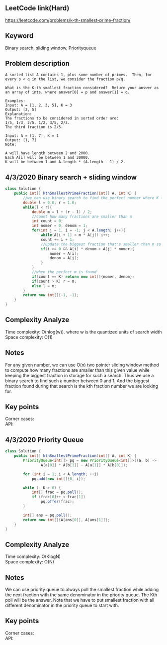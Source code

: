 ## LeetCode link(Hard)
https://leetcode.com/problems/k-th-smallest-prime-fraction/

## Keyword
Binary search, sliding window, Priorityqueue

## Problem description
```
A sorted list A contains 1, plus some number of primes.  Then, for every p < q in the list, we consider the fraction p/q.

What is the K-th smallest fraction considered?  Return your answer as an array of ints, where answer[0] = p and answer[1] = q.

Examples:
Input: A = [1, 2, 3, 5], K = 3
Output: [2, 5]
Explanation:
The fractions to be considered in sorted order are:
1/5, 1/3, 2/5, 1/2, 3/5, 2/3.
The third fraction is 2/5.

Input: A = [1, 7], K = 1
Output: [1, 7]
Note:

A will have length between 2 and 2000.
Each A[i] will be between 1 and 30000.
K will be between 1 and A.length * (A.length - 1) / 2.
```
## 4/3/2020 Binary search + sliding window

```java
class Solution {
    public int[] kthSmallestPrimeFraction(int[] A, int K) {
        //we can use binary search to find the perfect number where K fractions are smaller than it
        double l = 0.0, r = 1.0;
        while(l < r){
            double m = l + (r - l) / 2;
            //count how many fractions are smaller than m
            int count = 0;
            int nomer = 0, denom = 1;
            for(int j = 1, i = -1; j < A.length; j++){
                while(A[i + 1] < m * A[j]) i++;
                count += i + 1;
                //update the biggest fraction that's smaller than m so far
                if(i >= 0 && A[i] * denom > A[j] * nomer){
                    nomer = A[i];
                    denom = A[j];
                }
            }
            //when the perfect m is found
            if(count == K) return new int[]{nomer, denom};
            if(count > K) r = m;
            else l = m;
        }
        return new int[]{-1, -1};
    }
}
```

## Complexity Analyze
Time complexity: O(nlog(w)). where w is the quantized units of search width\
Space complexity: O(1)

## Notes
For any given number, we can use O(n) two pointer sliding window method to compute how many fractions are smaller than this given value while keeping the biggest fraction in storage for such a search. Thus we use a binary search to find such a number between 0 and 1. And the biggest fraction found during that search is the kth fraction number we are looking for.

## Key points
Corner cases:\
API:

## 4/3/2020 Priority Queue

```java
class Solution {
    public int[] kthSmallestPrimeFraction(int[] A, int K) {
        PriorityQueue<int[]> pq = new PriorityQueue<int[]>((a, b) ->
                A[a[0]] * A[b[1]] - A[a[1]] * A[b[0]]);

        for (int i = 1; i < A.length; ++i)
            pq.add(new int[]{0, i});

        while (--K > 0) {
            int[] frac = pq.poll();
            if (frac[0]++ < frac[1])
                pq.offer(frac);
        }

        int[] ans = pq.poll();
        return new int[]{A[ans[0]], A[ans[1]]};
    }
}
```

## Complexity Analyze
Time complexity: O(KlogN)\
Space complexity: O(N)

## Notes
We can use priority queue to always poll the smallest fraction while adding the next fraction with the same denominator in the priority queue. The Kth poll will be the answer. Note that we have to put smallest fraction with all different denominator in the priority queue to start with.

## Key points
Corner cases:\
API:
